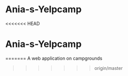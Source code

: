 # Ania-s-Yelpcamp
<<<<<<< HEAD
# Ania-s-Yelpcamp
=======
A web application on campgrounds
>>>>>>> origin/master
